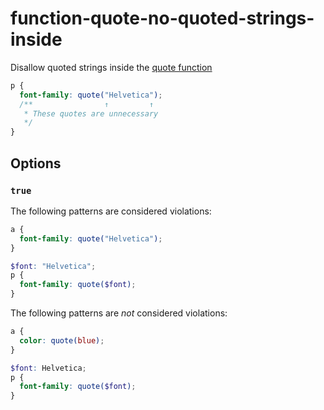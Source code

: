 # function-quote-no-quoted-strings-inside

Disallow quoted strings inside the [quote function](https://sass-lang.com/documentation/functions/string#quote)

```scss
p {
  font-family: quote("Helvetica");
  /**                ↑         ↑
   * These quotes are unnecessary
   */
}
```

## Options

### `true`

The following patterns are considered violations:

```scss
a {
  font-family: quote("Helvetica");
}
```

```scss
$font: "Helvetica";
p {
  font-family: quote($font);
}
```

The following patterns are _not_ considered violations:

```scss
a {
  color: quote(blue);
}
```

```scss
$font: Helvetica;
p {
  font-family: quote($font);
}
```
